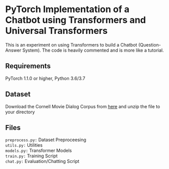 # PyTorch Implementation of a Chatbot using Transformers and Universal Transformers

This is an experiment on using Transformers to build a Chatbot (Question-Answer System). The code is heavily commented and is more like a tutorial. 

## Requirements 
PyTorch 1.1.0 or higher, Python 3.6/3.7

## Dataset
Download the Cornell Movie Dialog Corpus from [here](http://www.cs.cornell.edu/~cristian/data/cornell_movie_dialogs_corpus.zip) and unzip the file to your directory

## Files
`preprocess.py:` Dataset Preproceesing <br/>
`utils.py:` Utilities  <br/>
`models.py:` Transformer Models <br/>
`train.py:` Training Script <br/>
`chat.py:` Evaluation/Chatting Script

